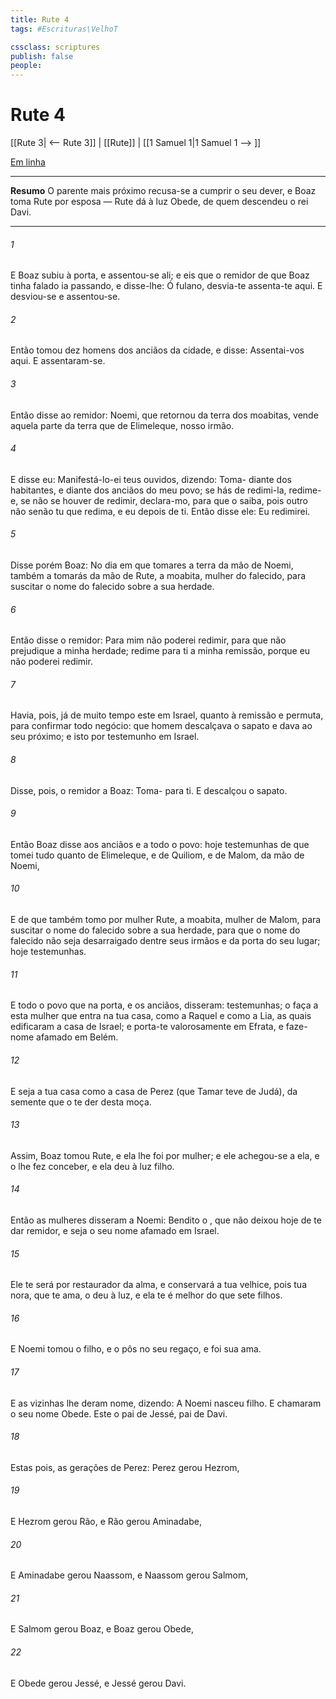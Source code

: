 ```yaml
---
title: Rute 4
tags: #Escrituras\VelhoT

cssclass: scriptures
publish: false
people:
---
```


# Rute 4
[[Rute 3| <-- Rute 3]] | [[Rute]] | [[1 Samuel 1|1 Samuel 1 --> ]]

[Em linha](https://churchofjesuschrist.org/study/scriptures/ot/ruth/4?lang=por)

---
__Resumo__
O parente mais próximo recusa-se a cumprir o seu dever, e Boaz toma Rute por esposa — Rute dá à luz Obede, de quem descendeu o rei Davi.

---
###### 1 
E Boaz subiu à porta, e assentou-se ali; e eis que o remidor de que Boaz tinha falado ia passando, e disse-lhe: Ó fulano, desvia-te  assenta-te aqui. E desviou-se  e assentou-se.

###### 2 
Então tomou dez homens dos anciãos da cidade, e disse: Assentai-vos aqui. E assentaram-se.

###### 3 
Então disse ao remidor: Noemi, que retornou da terra dos moabitas, vende aquela parte da terra que  de Elimeleque, nosso irmão.

###### 4 
E disse eu: Manifestá-lo-ei  teus ouvidos, dizendo: Toma- diante dos habitantes, e diante dos anciãos do meu povo; se hás de redimi-la, redime- e, se não se houver de redimir, declara-mo, para que o saiba, pois outro não  senão tu que  redima, e eu depois de ti. Então disse ele: Eu  redimirei.

###### 5 
Disse porém Boaz: No dia em que tomares a terra da mão de Noemi, também a tomarás da mão de Rute, a moabita, mulher do falecido, para suscitar o nome do falecido sobre a sua herdade.

###### 6 
Então disse o remidor: Para mim não  poderei redimir, para que não prejudique a minha herdade; redime para ti a minha remissão, porque eu não  poderei redimir.

###### 7 
Havia, pois, já de muito tempo este  em Israel, quanto à remissão e permuta, para confirmar todo negócio: que  homem descalçava o sapato e  dava ao seu próximo; e isto  por testemunho em Israel.

###### 8 
Disse, pois, o remidor a Boaz: Toma- para ti. E descalçou o sapato.

###### 9 
Então Boaz disse aos anciãos e a todo o povo:  hoje testemunhas de que tomei tudo quanto  de Elimeleque, e de Quiliom, e de Malom, da mão de Noemi,

###### 10 
E de que também tomo por mulher Rute, a moabita,  mulher de Malom, para suscitar o nome do falecido sobre a sua herdade, para que o nome do falecido não seja desarraigado dentre seus irmãos e da porta do seu lugar;  hoje testemunhas.

###### 11 
E todo o povo que  na porta, e os anciãos, disseram:  testemunhas; o  faça a esta mulher que entra na tua casa, como a Raquel e como a Lia, as quais edificaram a casa de Israel; e porta-te valorosamente em Efrata, e faze- nome afamado em Belém.

###### 12 
E seja a tua casa como a casa de Perez (que Tamar teve de Judá), da semente que o  te der desta moça.

###### 13 
Assim, Boaz tomou Rute, e ela lhe foi por mulher; e ele achegou-se a ela, e o  lhe fez conceber, e ela deu à luz  filho.

###### 14 
Então as mulheres disseram a Noemi: Bendito  o , que não deixou hoje de te dar remidor, e seja o seu nome afamado em Israel.

###### 15 
Ele te será por restaurador da alma, e conservará a tua velhice, pois tua nora, que te ama, o deu à luz, e ela te é melhor do que sete filhos.

###### 16 
E Noemi tomou o filho, e o pôs no seu regaço, e foi sua ama.

###### 17 
E as vizinhas lhe deram  nome, dizendo: A Noemi nasceu  filho. E chamaram o seu nome Obede. Este  o pai de Jessé, pai de Davi.

###### 18 
Estas  pois, as gerações de Perez: Perez gerou Hezrom,

###### 19 
E Hezrom gerou Rão, e Rão gerou Aminadabe,

###### 20 
E Aminadabe gerou Naassom, e Naassom gerou Salmom,

###### 21 
E Salmom gerou Boaz, e Boaz gerou Obede,

###### 22 
E Obede gerou Jessé, e Jessé gerou Davi.

